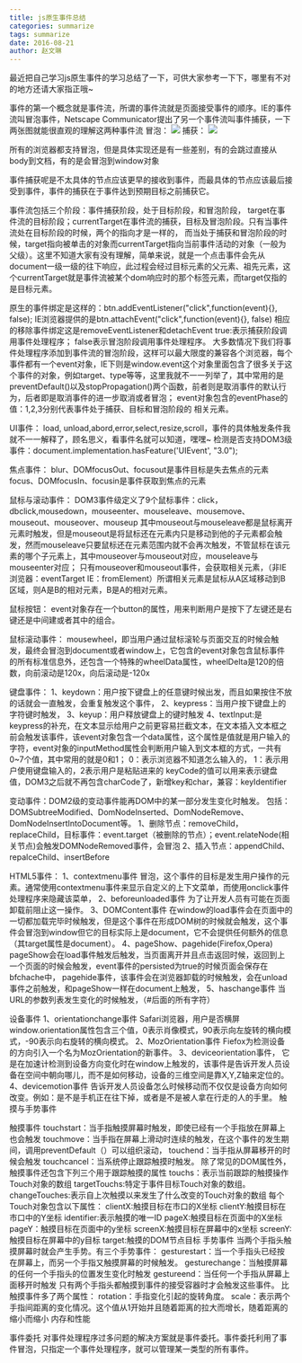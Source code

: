 ```yaml
---
title: js原生事件总结
categories: summarize
tags: summarize
date: 2016-08-21
author: 赵文琳
---
```

最近把自己学习js原生事件的学习总结了一下，可供大家参考一下下，哪里有不对的地方还请大家指正哦~
<!-- more -->
事件的第一个概念就是事件流，所谓的事件流就是页面接受事件的顺序。IE的事件流叫冒泡事件，Netscape Communicator提出了另一个事件流叫事件捕获，一下两张图就能很直观的理解这两种事件流
冒泡：
![](/bimg/b417.png)
捕获：
![](/bimg/b418.png)

所有的浏览器都支持冒泡，但是具体实现还是有一些差别，有的会跳过<HTML>直接从body到文档，有的是会冒泡到window对象

事件捕获呢是不太具体的节点应该更早的接收到事件，而最具体的节点应该最后接受到事件，事件的捕获在于事件达到预期目标之前捕获它。

事件流包括三个阶段：事件捕获阶段，处于目标阶段，和冒泡阶段，
target在事件流的目标阶段；currentTarget在事件流的捕获，目标及冒泡阶段。只有当事件流处在目标阶段的时候，两个的指向才是一样的， 而当处于捕获和冒泡阶段的时候，target指向被单击的对象而currentTarget指向当前事件活动的对象（一般为父级）。这里不知道大家有没有理解，简单来说，就是一个点击事件会先从document一级一级的往下响应，此过程会经过目标元素的父元素、祖先元素，这个currentTarget就是事件流被某个dom响应时的那个标签元素，而target仅指的是目标元素。

原生的事件绑定是这样的：btn.addEventListener("click",function(event){}, false);
IE浏览器提供的是btn.attachEvent("click",function(event){}, false)
相应的移除事件绑定这是removeEventListener和detachEvent
true:表示捕获阶段调用事件处理程序；
false表示冒泡阶段调用事件处理程序。
大多数情况下我们将事件处理程序添加到事件流的冒泡阶段，这样可以最大限度的兼容各个浏览器，每个事件都有一个event对象，IE下则是window.event这个对象里面包含了很多关于这个事件的对象，例如target、type等等，这里我就不一一列举了，其中常用的是preventDefault()以及stopPropagation()两个函数，前者则是取消事件的默认行为，后者即是取消事件的进一步取消或者冒泡；
event对象包含的eventPhase的值：1,2,3分别代表事件处于捕获、目标和冒泡阶段的
相关元素。

UI事件：
load, unload,abord,error,select,resize,scroll，事件的具体触发条件我就不一一解释了，顾名思义，看事件名就可以知道，嘿嘿~
检测是否支持DOM3级事件：document.implementation.hasFeature('UIEvent', "3.0");

焦点事件：
blur、DOMfocusOut、focusout是事件目标是失去焦点的元素
focus、DOMfocusIn、focusin是事件获取到焦点的元素

鼠标与滚动事件：
DOM3事件级定义了9个鼠标事件：click，dbclick,mousedown，mouseenter、mouseleave、mousemove、mouseout、mouseover、mouseup
其中mouseout与mouseleave都是鼠标离开元素时触发，但是mouseout是将鼠标还在元素内只是移动到他的子元素都会触发，然而mouseleave只要鼠标还在元素范围内就不会再次触发，不管鼠标在该元素的哪个子元素上，其中mouseover与mouseout对应，mouseleave与mouseenter对应；
只有mouseover和mouseout事件，会获取相关元素，（非IE浏览器：eventTarget  IE：fromElement）所谓相关元素是鼠标从A区域移动到B区域，则A是B的相对元素，B是A的相对元素。

鼠标按钮：
event对象存在一个button的属性，用来判断用户是按下了左键还是右键还是中间建或者其中的组合。

鼠标滚动事件：
mousewheel，即当用户通过鼠标滚轮与页面交互的时候会触发，最终会冒泡到document或者window上，它包含的event对象包含鼠标事件的所有标准信息外，还包含一个特殊的wheelData属性，wheelDelta是120的倍数，向前滚动是120x，向后滚动是-120x

键盘事件：
1、keydown：用户按下键盘上的任意键时候出发，而且如果按住不放的话就会一直触发，会重复触发这个事件，
2、keypress：当用户按下键盘上的字符键时触发，
3、keyup：用户释放键盘上的键时触发
4、textInput:是keypress的补充，在文本显示给用户之前更容易拦截文本，在文本插入文本框之前会触发该事件，该event对象包含一个data属性，这个属性是值就是用户输入的字符，event对象的inputMethod属性会判断用户输入到文本框的方式，一共有0~7个值，其中常用的就是0和1；
0：表示浏览器不知道怎么输入的，
1：表示用户使用键盘输入的，2表示用户是粘贴进来的
keyCode的值可以用来表示键盘值，DOM3之后就不再包含charCode了，新增key和char，兼容：keyIdentifier

变动事件：DOM2级的变动事件能再DOM中的某一部分发生变化时触发。
包括：DOMSubtreeModified、DomNodeInserted、DomNodeRemove、DomNodeInsertIntoDocument等。
1、删除节点：removeChild，replaceChild，目标事件：event.target（被删除的节点）；event.relateNode(相关节点)会触发DOMNodeRemoved事件，会冒泡
2、插入节点：appendChild、repalceChild、insertBefore

HTML5事件：
1、contextmenu事件
冒泡，这个事件的目标是发生用户操作的元素。通常使用contextmenu事件来显示自定义的上下文菜单，而使用onclick事件处理程序来隐藏该菜单，
2、beforeunloaded事件
为了让开发人员有可能在页面卸载前阻止这一操作。
3、DOMContent事件
在window的load事件会在页面中的一切都加载完毕时候触发，但是这个事件在形成DOM树的时候就会触发，这个事件会冒泡到window但它的目标实际上是document，它不会提供任何额外的信息（其target属性是document）。
4、pageShow、pagehide(Firefox,Opera)
pageShow会在load事件触发后触发，当页面离开并且点击返回时候，返回到上一个页面的时候会触发，event事件的persisted为true的时候页面会保存在bfchache中，
pagehide事件，该事件会在浏览器卸载的时候触发，会在unload事件之前触发，和pageShow一样在document上触发，
5、haschange事件
当URL的参数列表发生变化的时候触发，（#后面的所有字符）

设备事件
1、orientationchange事件
Safari浏览器，用户是否横屏
window.orientation属性包含三个值，0表示肖像模式，90表示向左旋转的横向模式，-90表示向右旋转的横向模式。
2、MozOrientation事件
Fiefox为检测设备的方向引入一个名为MozOrientation的新事件。
3、deviceorientation事件，
它是在加速计检测到设备方向变化时在window上触发的，该事件是告诉开发人员设备在空间中朝向哪儿，而不是如何移动，设备的三维空间是靠X,Y,Z轴来定位的。
4、devicemotion事件
告诉开发人员设备怎么时候移动而不仅仅是设备方向如何改变。例如：是不是手机正在往下掉，或者是不是被人拿在行走的人的手里。
触摸与手势事件

触摸事件
touchstart：当手指触摸屏幕时触发，即使已经有一个手指放在屏幕上也会触发
touchmove：当手指在屏幕上滑动时连续的触发，在这个事件的发生期间，调用preventDefault（）可以组织滚动，
touchend：当手指从屏幕移开的时候会触发
touchcancel：当系统停止跟踪触摸时触发。
除了常见的DOM属性外，触摸事件还包含下列三个用于跟踪触摸的属性
touchs：表示当前跟踪的触摸操作Touch对象的数组
targetTouchs:特定于事件目标Touch对象的数组。
changeTouches:表示自上次触摸以来发生了什么改变的Touch对象的数组
每个Touch对象包含以下属性：
clientX:触摸目标在市口的X坐标
clientY:触摸目标在市口中的Y坐标
identifier:表示触摸的唯一ID
pageX:触摸目标在页面中的X坐标
pageY：触摸目标在页面中的y坐标
screenX:触摸目标在屏幕中的x坐标
screenY:触摸目标在屏幕中的y目标
target:触摸的DOM节点目标
手势事件
当两个手指头触摸屏幕时就会产生手势。有三个手势事件：
gesturestart：当一个手指头已经按在屏幕上，而另一个手指又触摸屏幕的时候触发。
gesturechange：当触摸屏幕的任何一个手指头的位置发生变化时触发
gestureend：当任何一个手指从屏幕上面移开时触发
只有两个手指头都触摸到事件的接受容器时才会触发这些事件。
比触摸事件多了两个属性：
rotation：手指变化引起的旋转角度。
scale：表示两个手指间距离的变化情况。这个值从1开始并且随着距离的拉大而增长，随着距离的缩小而缩小
内存和性能

事件委托
对事件处理程序过多问题的解决方案就是事件委托。事件委托利用了事件冒泡，只指定一个事件处理程序，就可以管理某一类型的所有事件。

